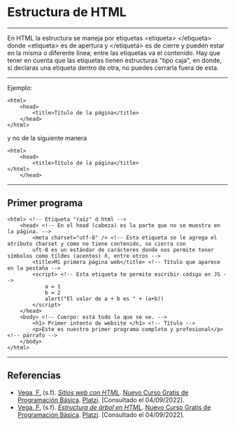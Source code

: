 # Estructura de HTML
---
En HTML la estructura se maneja por etiquetas $\text{<etiqueta> </etiqueta>}$ donde $\text{<etiqueta>}$ es de apertura y $\mbox{</etiqueta>}$ es de cierre y pueden estar en la misma o diferente línea; entre las etiquetas va el contenido. Hay que tener en cuenta que las etiquetas tienen estructuras "tipo caja", en donde, si declaras una etiqueta dentro de otra, no puedes cerrarla fuera de esta.

---
Ejemplo:

	<html> 
		<head>
			<title>Título de la página</title>
		</head>
	</html>

y no de la siguiente manera

	<html> 
		<head>
			<title>Título de la página</title>
	</html>
		</head>
---
## Primer programa
	<html> <!-- Etiqueta "raíz" d html -->
		<head> <!-- En el head (cabeza) es la parte que no se muestra en la página. -->
			<meta charset="utf-8" /> <!-- Esta etiqueta se le agrega el atributo charset y como no tiene contenido, se cierra con
			uft-8 es un estándar de carácteres donde nos permite tener símbolos como tíldes (acentos) ñ, entre otros -->
			<title>Mi primera página web</title> <!-- Título que aparece en la pestaña -->
			<script> <!-- Esta etiqueta te permite escribir código en JS -->
				a = 1
				b = 2
				alert("El valor de a + b es " + (a+b))
			</script>
		</head>
		<body> <!-- Cuerpo: está todo lo que se ve. -->
			<h1> Primer intento de website </h1> <!-- Título -->
			<p>Este es nuestro primer programa completo y profesional</p> <!-- párrafo -->
		</body>
	</html>


---
<div style="page-break-after: always;"></div>

## Referencias 
- [Vega, F.](https://platzi.com/profes/freddier) (s.f). [_Sitios web con HTML_](https://platzi.com/clases/3208-programacion-basica/51980-html/). [Nuevo Curso Gratis de Programación Básica](https://platzi.com/cursos/programacion-basica/). [Platzi](https://platzi.com/home). [Consultado el 04/09/2022].
- [Vega, F.](https://platzi.com/profes/freddier) (s.f). [_Estructura de árbol en HTML_](https://platzi.com/clases/3208-programacion-basica/51981-estructura-arbol-html/). [Nuevo Curso Gratis de Programación Básica](https://platzi.com/cursos/programacion-basica/). [Platzi](https://platzi.com/home). [Consultado el 04/09/2022].